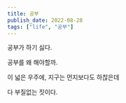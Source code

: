 ```yaml
---
title: 공부
publish_date: 2022-08-28
tags: ["life", "공부"]
---
```


공부가 하기 싫다.

공부를 왜 해야할까.

이 넓은 우주에, 지구는 먼지보다도 하찮은데

다 부질없는 짓이다.

